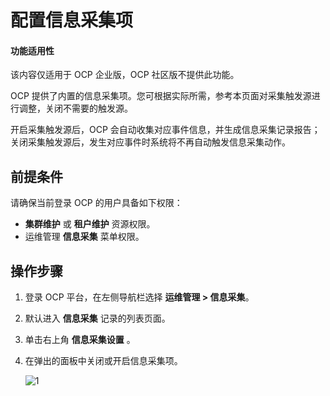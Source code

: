 # 配置信息采集项

<main id="notice" type='notice'>
<h4>功能适用性</h4>
<p>该内容仅适用于 OCP 企业版，OCP 社区版不提供此功能。</p>
</main>

OCP 提供了内置的信息采集项。您可根据实际所需，参考本页面对采集触发源进行调整，关闭不需要的触发源。

开启采集触发源后，OCP 会自动收集对应事件信息，并生成信息采集记录报告；关闭采集触发源后，发生对应事件时系统将不再自动触发信息采集动作。

## 前提条件

请确保当前登录 OCP 的用户具备如下权限：

* **集群维护** 或 **租户维护** 资源权限。
* 运维管理 **信息采集** 菜单权限。

## 操作步骤

1. 登录 OCP 平台，在左侧导航栏选择 **运维管理 > 信息采集**。

2. 默认进入 **信息采集** 记录的列表页面。

3. 单击右上角 **信息采集设置** 。

4. 在弹出的面板中关闭或开启信息采集项。

    ![1](https://obbusiness-private.oss-cn-shanghai.aliyuncs.com/doc/img/ocp/432/%E4%BF%A1%E6%81%AF%E9%87%87%E9%9B%86%E8%AE%BE%E7%BD%AE.png)
